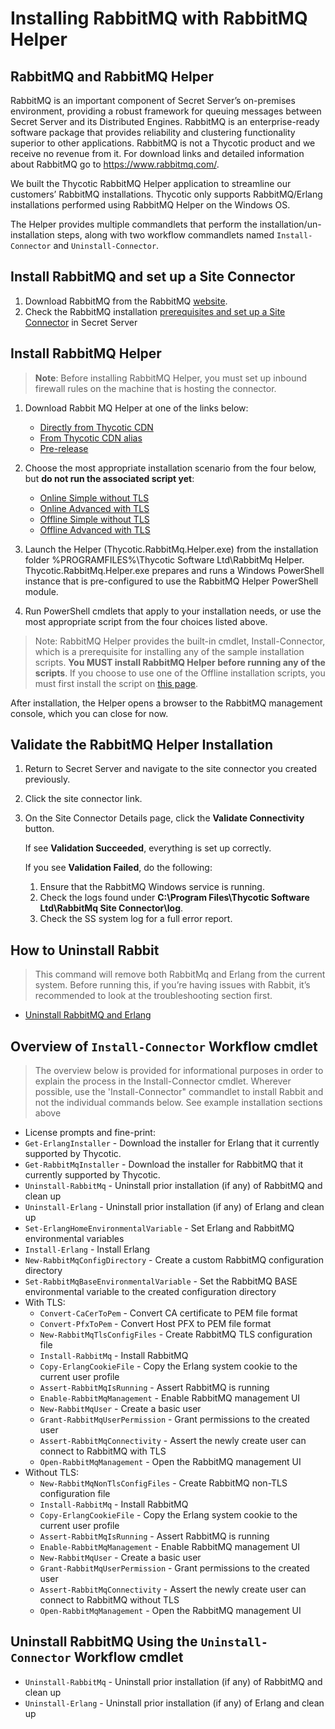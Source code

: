 [title]: # (Installation)
[tags]: # (rabbitmq,installation)
[priority]: # (100)

# Installing RabbitMQ with RabbitMQ Helper

## RabbitMQ and RabbitMQ Helper
RabbitMQ is an important component of Secret Server’s on-premises environment, providing a robust framework for queuing messages between Secret Server and its Distributed Engines. RabbitMQ is an enterprise-ready software package that provides reliability and clustering functionality superior to other applications. RabbitMQ is not a Thycotic product and we receive no revenue from it. For download links and detailed information about RabbitMQ go to https://www.rabbitmq.com/. 

We built the Thycotic RabbitMQ Helper application to streamline our customers’ RabbitMQ installations. Thycotic only supports RabbitMQ/Erlang installations performed using RabbitMQ Helper on the Windows OS. 

The Helper provides multiple commandlets that perform the installation/un-installation steps, along with two workflow commandlets named ```Install-Connector``` and ```Uninstall-Connector```.

## Install RabbitMQ and set up a Site Connector
1. Download RabbitMQ from the RabbitMQ [website](https://www.rabbitmq.com/). 
1. Check the RabbitMQ installation [prerequisites and set up a Site Connector](https://docs.thycotic.com/ss/10.9.0/secret-server-setup/installation/installing-rabbitmq/index.md) in Secret Server


## Install RabbitMQ Helper
> **Note**: Before installing RabbitMQ Helper, you must set up inbound firewall rules on the machine that is hosting the connector.
1. Download Rabbit MQ Helper at one of the links below:

   - [Directly from Thycotic CDN](https://thycocdn.azureedge.net/engineinstallerfiles-master/rabbitMqSiteConnector/grmqh.msi) 
   - [From Thycotic CDN alias](https://updates.thycotic.net/links.ashx?RabbitMqInstaller) 
   - [Pre-release](https://thycodevstorage.blob.core.windows.net/engineinstallerfiles-qa/rabbitMqSiteConnector/grmqh.msi) 

2.	Choose the most appropriate installation scenario from the four below, but **do not run the associated script yet**:

     - [Online Simple without TLS](installnontls.md)
     - [Online Advanced with TLS](installnontls-offline.md)
     - [Offline Simple without TLS](installtls.md)
     - [Offline Advanced with TLS](installtls-offline.md)

2. Launch the Helper (Thycotic.RabbitMq.Helper.exe) from the installation folder %PROGRAMFILES%\Thycotic Software Ltd\RabbitMq Helper. 
      Thycotic.RabbitMq.Helper.exe prepares and runs a Windows PowerShell instance that is pre-configured to use the RabbitMQ Helper PowerShell module.

4. Run PowerShell cmdlets that apply to your installation needs, or use the most appropriate script from the four choices listed above. 
 > Note: RabbitMQ Helper provides the built-in cmdlet, Install-Connector, which is a prerequisite for installing any of the sample installation scripts. **You MUST install RabbitMQ Helper before running any of the scripts**. If you choose to use one of the Offline installation scripts, you must first install the script on [this page](installation/prepare-offline.md).

After installation, the Helper opens a browser to the RabbitMQ management console, which you can close for now.

## Validate the RabbitMQ Helper Installation

1.	Return to Secret Server and navigate to the site connector you created previously.
6.	Click the site connector link. 
7.	On the Site Connector Details page, click the **Validate Connectivity** button.

    If see **Validation Succeeded**, everything is set up correctly.

    If you see **Validation Failed**, do the following: 
    1. Ensure that the RabbitMQ Windows service is running. 
    2. Check the logs found under **C:\Program Files\Thycotic Software Ltd\RabbitMq Site Connector\log**.
    3. Check the SS system log for a full error report.


## How to Uninstall Rabbit

> This command will remove both RabbitMq and Erlang from the current system. Before running this, if you’re having issues with Rabbit, it’s recommended to look at the troubleshooting section first.
- [Uninstall RabbitMQ and Erlang](uninstall.md)

## Overview of ```Install-Connector``` Workflow cmdlet 

> The overview below is provided for informational purposes in order to explain the process in the Install-Connector cmdlet. Wherever possible, use the 'Install-Connector" commandlet to install Rabbit and not the individual commands below. See example installation sections above
* License prompts and fine-print:
* ```Get-ErlangInstaller``` - Download the installer for Erlang that it currently supported by Thycotic.
* ```Get-RabbitMqInstaller``` - Download the installer for RabbitMQ that it currently supported by Thycotic.
* ```Uninstall-RabbitMq``` - Uninstall prior installation (if any) of RabbitMQ and clean up
* ```Uninstall-Erlang``` - Uninstall prior installation (if any) of Erlang and clean up
* ```Set-ErlangHomeEnvironmentalVariable``` - Set Erlang and RabbitMQ environmental variables
* ```Install-Erlang``` - Install Erlang
* ```New-RabbitMqConfigDirectory``` - Create a custom RabbitMQ configuration directory
* ```Set-RabbitMqBaseEnvironmentalVariable``` - Set the RabbitMQ BASE environmental variable to the created configuration directory
* With TLS:
    * ```Convert-CaCerToPem``` - Convert CA certificate to PEM file format
    * ```Convert-PfxToPem``` - Convert Host PFX to PEM file format
    * ```New-RabbitMqTlsConfigFiles``` - Create RabbitMQ TLS configuration file
    * ```Install-RabbitMq``` - Install RabbitMQ
    * ```Copy-ErlangCookieFile``` - Copy the Erlang system cookie to the current user profile
    * ```Assert-RabbitMqIsRunning``` - Assert RabbitMQ is running
    * ```Enable-RabbitMqManagement``` - Enable RabbitMQ management UI
    * ```New-RabbitMqUser``` - Create a basic user 
    * ```Grant-RabbitMqUserPermission``` - Grant permissions to the created user
    * ```Assert-RabbitMqConnectivity``` - Assert the newly create user can connect to RabbitMQ with TLS
    * ```Open-RabbitMqManagement``` - Open the RabbitMQ management UI
* Without TLS:
    * ```New-RabbitMqNonTlsConfigFiles``` - Create RabbitMQ non-TLS configuration file
    * ```Install-RabbitMq``` - Install RabbitMQ
    * ```Copy-ErlangCookieFile``` - Copy the Erlang system cookie to the current user profile
    * ```Assert-RabbitMqIsRunning``` - Assert RabbitMQ is running
    * ```Enable-RabbitMqManagement``` - Enable RabbitMQ management UI
    * ```New-RabbitMqUser``` - Create a basic user 
    * ```Grant-RabbitMqUserPermission``` - Grant permissions to the created user
    * ```Assert-RabbitMqConnectivity``` - Assert the newly create user can connect to RabbitMQ without TLS
    * ```Open-RabbitMqManagement``` - Open the RabbitMQ management UI

## Uninstall RabbitMQ Using the ```Uninstall-Connector``` Workflow cmdlet
* ```Uninstall-RabbitMq``` - Uninstall prior installation (if any) of RabbitMQ and clean up
* ```Uninstall-Erlang``` - Uninstall prior installation (if any) of Erlang and clean up


